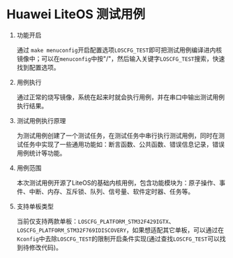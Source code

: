 # Huawei LiteOS 测试用例
1. 功能开启

	通过 `make menuconfig`开启配置选项`LOSCFG_TEST`即可把测试用例编译进内核镜像中；可以在`menuconfig`中按"/"，然后输入关键字`LOSCFG_TEST`搜索，快速找到配置选项。

2. 用例执行

	通过正常的烧写镜像，系统在起来时就会执行用例，并在串口中输出测试用例执行结果。

3. 测试用例执行原理

	为测试用例创建了一个测试任务，在测试任务中串行执行测试用例，同时在测试任务中实现了一些通用功能如：断言函数、公共函数、错误信息记录，错误用例统计等功能。

4. 用例范围

	本次测试用例开源了LiteOS的基础内核用例，包含功能模块为：原子操作、事件、中断、内存、互斥锁、队列、信号量、软件定时器、任务等。

5. 支持单板类型

	当前仅支持两款单板：`LOSCFG_PLATFORM_STM32F429IGTX`、`LOSCFG_PLATFORM_STM32F769IDISCOVERY`，如果想适配其它单板，可以通过在`Kconfig`中去除`LOSCFG_TEST`的限制开启条件实现(通过查找`LOSCFG_TEST`可以找到待修改代码)。